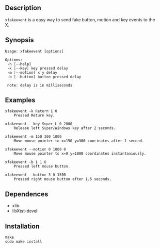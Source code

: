## Description

`xfakeevent` is a easy way to send fake button, motion and key events to the X.

## Synopsis

    Usage: xfakeevent [options]

    Options:
     -h [--help]
     -k [--key] key pressed delay
     -m [--motion] x y delay
     -b [--button] button pressed delay

     note: delay is in milliseconds

## Examples

    xfakeevent -k Return 1 0
        Pressed Return key.

    xfakeevent --key Super_L 0 2000
        Release left Super/Windows key after 2 seconds.

    xfakeevent -m 150 300 1000
        Move mouse pointer to x=150 y=300 coorinates after 1 second.

    xfakeevent --motion 0 1000 0
        Move mouse pointer to x=0 y=1000 coordinates instantaniously.

    xfakeevent -b 1 1 0
        Pressed left mouse button.

    xfakeevent --button 3 0 1500
        Pressed right mouse button after 1.5 seconds.

## Dependences

- xlib
- libXtst-devel

## Installation

    make
    sudo make install
